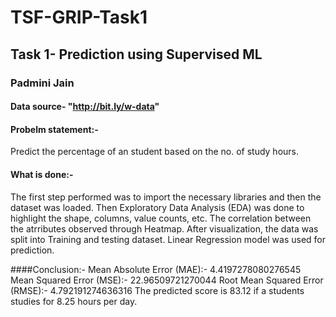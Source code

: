 # TSF-GRIP-Task1
## Task 1- Prediction using Supervised ML
### Padmini Jain
#### Data source- "http://bit.ly/w-data"

#### Probelm statement:-
Predict the percentage of an student based on the no. of study hours.

#### What is done:-
The first step performed was to import the necessary libraries and then the dataset was loaded. Then Exploratory Data Analysis (EDA) was done to highlight the shape, columns, value counts, etc. The correlation between the atrributes observed through Heatmap. 
After visualization, the data was split into Training and testing dataset. Linear Regression model was used for prediction.

####Conclusion:-
Mean Absolute Error (MAE):- 4.4197278080276545
Mean Squared Error (MSE):- 22.96509721270044
Root Mean Squared Error (RMSE):- 4.792191274636316
The predicted score is 83.12 if a students studies for 8.25 hours per day.
